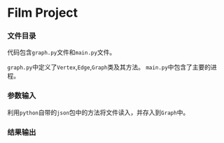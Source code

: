 # Film Project

### 文件目录

代码包含`graph.py`文件和`main.py`文件。

`graph.py`中定义了`Vertex`,`Edge`,`Graph`类及其方法。
`main.py`中包含了主要的进程。

### 参数输入

利用`python`自带的`json`包中的方法将文件读入，并存入到`Graph`中。

### 结果输出